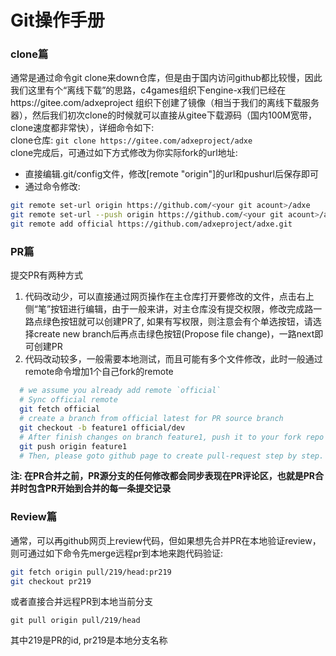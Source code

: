 # Git操作手册
### clone篇
通常是通过命令git clone来down仓库，但是由于国内访问github都比较慢，因此我们这里有个“离线下载”的思路，c4games组织下engine-x我们已经在https://gitee.com/adxeproject 组织下创建了镜像（相当于我们的离线下载服务器），然后我们初次clone的时候就可以直接从gitee下载源码（国内100M宽带，clone速度都非常快），详细命令如下:  
clone仓库: ```git clone https://gitee.com/adxeproject/adxe```   
clone完成后，可通过如下方式修改为你实际fork的url地址:  
* 直接编辑.git/config文件，修改[remote "origin"]的url和pushurl后保存即可
* 通过命令修改:  
```sh
git remote set-url origin https://github.com/<your git acount>/adxe
git remote set-url --push origin https://github.com/<your git acount>/adxe
git remote add official https://github.com/adxeproject/adxe.git
```  

### PR篇
提交PR有两种方式
1. 代码改动少，可以直接通过网页操作在主仓库打开要修改的文件，点击右上侧“笔”按钮进行编辑，由于一般来讲，对主仓库没有提交权限，修改完成路一路点绿色按钮就可以创建PR了, 如果有写权限，则注意会有个单选按钮，请选择create new branch后再点击绿色按钮(Propose file change)，一路next即可创建PR
2. 代码改动较多，一般需要本地测试，而且可能有多个文件修改，此时一般通过remote命令增加1个自己fork的remote
```sh
  # we assume you already add remote `official`
  # Sync official remote
  git fetch official
  # create a branch from official latest for PR source branch
  git checkout -b feature1 official/dev
  # After finish changes on branch feature1, push it to your fork repo
  git push origin feature1
  # Then, please goto github page to create pull-request step by step.
```
**注: 在PR合并之前，PR源分支的任何修改都会同步表现在PR评论区，也就是PR合并时包含PR开始到合并的每一条提交记录**

### Review篇
通常，可以再github网页上review代码，但如果想先合并PR在本地验证review，则可通过如下命令先merge远程pr到本地来跑代码验证:  
```sh
git fetch origin pull/219/head:pr219
git checkout pr219
```
或者直接合并远程PR到本地当前分支
```
git pull origin pull/219/head
```
其中219是PR的id, pr219是本地分支名称
